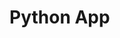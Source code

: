 <html>
  <head>
    <title>Data-Analytics-With-Insights</title>
  </head>
  <body>
    <h1>Python App</h1>
  </body>
</html>


